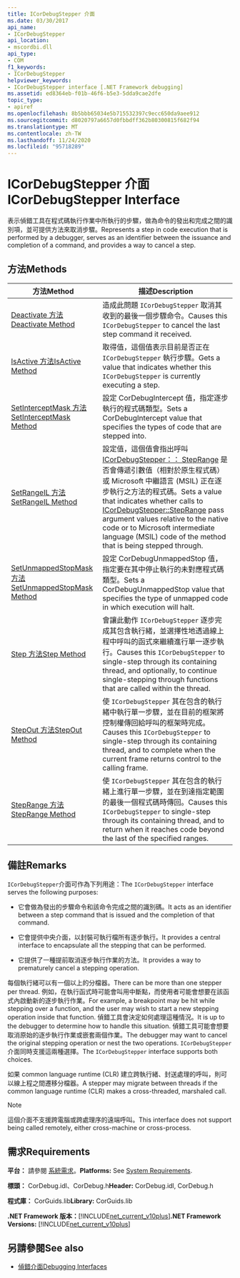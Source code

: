 ```yaml
---
title: ICorDebugStepper 介面
ms.date: 03/30/2017
api_name:
- ICorDebugStepper
api_location:
- mscordbi.dll
api_type:
- COM
f1_keywords:
- ICorDebugStepper
helpviewer_keywords:
- ICorDebugStepper interface [.NET Framework debugging]
ms.assetid: ed8364eb-f01b-46f6-b5e3-5dda9cae2dfe
topic_type:
- apiref
ms.openlocfilehash: 8b5bbb65034e5b715532397c9ecc650da9aee912
ms.sourcegitcommit: d8020797a6657d0fbbdff362b80300815f682f94
ms.translationtype: MT
ms.contentlocale: zh-TW
ms.lasthandoff: 11/24/2020
ms.locfileid: "95718289"
---
```

# <a name="icordebugstepper-interface"></a><span data-ttu-id="71578-102">ICorDebugStepper 介面</span><span class="sxs-lookup"><span data-stu-id="71578-102">ICorDebugStepper Interface</span></span>

<span data-ttu-id="71578-103">表示偵錯工具在程式碼執行作業中所執行的步驟，做為命令的發出和完成之間的識別項，並可提供方法來取消步驟。</span><span class="sxs-lookup"><span data-stu-id="71578-103">Represents a step in code execution that is performed by a debugger, serves as an identifier between the issuance and completion of a command, and provides a way to cancel a step.</span></span>  
  
## <a name="methods"></a><span data-ttu-id="71578-104">方法</span><span class="sxs-lookup"><span data-stu-id="71578-104">Methods</span></span>  
  
|<span data-ttu-id="71578-105">方法</span><span class="sxs-lookup"><span data-stu-id="71578-105">Method</span></span>|<span data-ttu-id="71578-106">描述</span><span class="sxs-lookup"><span data-stu-id="71578-106">Description</span></span>|  
|------------|-----------------|  
|[<span data-ttu-id="71578-107">Deactivate 方法</span><span class="sxs-lookup"><span data-stu-id="71578-107">Deactivate Method</span></span>](icordebugstepper-deactivate-method.md)|<span data-ttu-id="71578-108">造成此問題 `ICorDebugStepper` 取消其收到的最後一個步驟命令。</span><span class="sxs-lookup"><span data-stu-id="71578-108">Causes this `ICorDebugStepper` to cancel the last step command it received.</span></span>|  
|[<span data-ttu-id="71578-109">IsActive 方法</span><span class="sxs-lookup"><span data-stu-id="71578-109">IsActive Method</span></span>](icordebugstepper-isactive-method.md)|<span data-ttu-id="71578-110">取得值，這個值表示目前是否正在 `ICorDebugStepper` 執行步驟。</span><span class="sxs-lookup"><span data-stu-id="71578-110">Gets a value that indicates whether this `ICorDebugStepper` is currently executing a step.</span></span>|  
|[<span data-ttu-id="71578-111">SetInterceptMask 方法</span><span class="sxs-lookup"><span data-stu-id="71578-111">SetInterceptMask Method</span></span>](icordebugstepper-setinterceptmask-method.md)|<span data-ttu-id="71578-112">設定 CorDebugIntercept 值，指定逐步執行的程式碼類型。</span><span class="sxs-lookup"><span data-stu-id="71578-112">Sets a CorDebugIntercept value that specifies the types of code that are stepped into.</span></span>|  
|[<span data-ttu-id="71578-113">SetRangeIL 方法</span><span class="sxs-lookup"><span data-stu-id="71578-113">SetRangeIL Method</span></span>](icordebugstepper-setrangeil-method.md)|<span data-ttu-id="71578-114">設定值，這個值會指出呼叫 [ICorDebugStepper：： StepRange](icordebugstepper-steprange-method.md) 是否會傳遞引數值（相對於原生程式碼）或 Microsoft 中繼語言 (MSIL) 正在逐步執行之方法的程式碼。</span><span class="sxs-lookup"><span data-stu-id="71578-114">Sets a value that indicates whether calls to [ICorDebugStepper::StepRange](icordebugstepper-steprange-method.md) pass argument values relative to the native code or to Microsoft intermediate language (MSIL) code of the method that is being stepped through.</span></span>|  
|[<span data-ttu-id="71578-115">SetUnmappedStopMask 方法</span><span class="sxs-lookup"><span data-stu-id="71578-115">SetUnmappedStopMask Method</span></span>](icordebugstepper-setunmappedstopmask-method.md)|<span data-ttu-id="71578-116">設定 CorDebugUnmappedStop 值，指定要在其中停止執行的未對應程式碼類型。</span><span class="sxs-lookup"><span data-stu-id="71578-116">Sets a CorDebugUnmappedStop value that specifies the type of unmapped code in which execution will halt.</span></span>|  
|[<span data-ttu-id="71578-117">Step 方法</span><span class="sxs-lookup"><span data-stu-id="71578-117">Step Method</span></span>](icordebugstepper-step-method.md)|<span data-ttu-id="71578-118">會讓此動作 `ICorDebugStepper` 逐步完成其包含執行緒，並選擇性地透過線上程中呼叫的函式來繼續進行單一逐步執行。</span><span class="sxs-lookup"><span data-stu-id="71578-118">Causes this `ICorDebugStepper` to single-step through its containing thread, and optionally, to continue single-stepping through functions that are called within the thread.</span></span>|  
|[<span data-ttu-id="71578-119">StepOut 方法</span><span class="sxs-lookup"><span data-stu-id="71578-119">StepOut Method</span></span>](icordebugstepper-stepout-method.md)|<span data-ttu-id="71578-120">使 `ICorDebugStepper` 其在包含的執行緒中執行單一步驟，並在目前的框架將控制權傳回給呼叫的框架時完成。</span><span class="sxs-lookup"><span data-stu-id="71578-120">Causes this `ICorDebugStepper` to single-step through its containing thread, and to complete when the current frame returns control to the calling frame.</span></span>|  
|[<span data-ttu-id="71578-121">StepRange 方法</span><span class="sxs-lookup"><span data-stu-id="71578-121">StepRange Method</span></span>](icordebugstepper-steprange-method.md)|<span data-ttu-id="71578-122">使 `ICorDebugStepper` 其在包含的執行緒上進行單一步驟，並在到達指定範圍的最後一個程式碼時傳回。</span><span class="sxs-lookup"><span data-stu-id="71578-122">Causes this `ICorDebugStepper` to single-step through its containing thread, and to return when it reaches code beyond the last of the specified ranges.</span></span>|  
  
## <a name="remarks"></a><span data-ttu-id="71578-123">備註</span><span class="sxs-lookup"><span data-stu-id="71578-123">Remarks</span></span>  

 <span data-ttu-id="71578-124">`ICorDebugStepper`介面可作為下列用途：</span><span class="sxs-lookup"><span data-stu-id="71578-124">The `ICorDebugStepper` interface serves the following purposes:</span></span>  
  
- <span data-ttu-id="71578-125">它會做為發出的步驟命令和該命令完成之間的識別碼。</span><span class="sxs-lookup"><span data-stu-id="71578-125">It acts as an identifier between a step command that is issued and the completion of that command.</span></span>  
  
- <span data-ttu-id="71578-126">它會提供中央介面，以封裝可執行檔所有逐步執行。</span><span class="sxs-lookup"><span data-stu-id="71578-126">It provides a central interface to encapsulate all the stepping that can be performed.</span></span>  
  
- <span data-ttu-id="71578-127">它提供了一種提前取消逐步執行作業的方法。</span><span class="sxs-lookup"><span data-stu-id="71578-127">It provides a way to prematurely cancel a stepping operation.</span></span>  
  
 <span data-ttu-id="71578-128">每個執行緒可以有一個以上的分檔器。</span><span class="sxs-lookup"><span data-stu-id="71578-128">There can be more than one stepper per thread.</span></span> <span data-ttu-id="71578-129">例如，在執行函式時可能會叫用中斷點，而使用者可能會想要在該函式內啟動新的逐步執行作業。</span><span class="sxs-lookup"><span data-stu-id="71578-129">For example, a breakpoint may be hit while stepping over a function, and the user may wish to start a new stepping operation inside that function.</span></span> <span data-ttu-id="71578-130">偵錯工具會決定如何處理這種情況。</span><span class="sxs-lookup"><span data-stu-id="71578-130">It is up to the debugger to determine how to handle this situation.</span></span> <span data-ttu-id="71578-131">偵錯工具可能會想要取消原始的逐步執行作業或嵌套兩個作業。</span><span class="sxs-lookup"><span data-stu-id="71578-131">The debugger may want to cancel the original stepping operation or nest the two operations.</span></span> <span data-ttu-id="71578-132">`ICorDebugStepper`介面同時支援這兩種選擇。</span><span class="sxs-lookup"><span data-stu-id="71578-132">The `ICorDebugStepper` interface supports both choices.</span></span>  
  
 <span data-ttu-id="71578-133">如果 common language runtime (CLR) 建立跨執行緒、封送處理的呼叫，則可以線上程之間遷移分檔器。</span><span class="sxs-lookup"><span data-stu-id="71578-133">A stepper may migrate between threads if the common language runtime (CLR) makes a cross-threaded, marshaled call.</span></span>  
  
> [!NOTE]
> <span data-ttu-id="71578-134">這個介面不支援跨電腦或跨處理序的遠端呼叫。</span><span class="sxs-lookup"><span data-stu-id="71578-134">This interface does not support being called remotely, either cross-machine or cross-process.</span></span>  
  
## <a name="requirements"></a><span data-ttu-id="71578-135">需求</span><span class="sxs-lookup"><span data-stu-id="71578-135">Requirements</span></span>  

 <span data-ttu-id="71578-136">**平台：** 請參閱 [系統需求](../../get-started/system-requirements.md)。</span><span class="sxs-lookup"><span data-stu-id="71578-136">**Platforms:** See [System Requirements](../../get-started/system-requirements.md).</span></span>  
  
 <span data-ttu-id="71578-137">**標頭：** CorDebug.idl、CorDebug.h</span><span class="sxs-lookup"><span data-stu-id="71578-137">**Header:** CorDebug.idl, CorDebug.h</span></span>  
  
 <span data-ttu-id="71578-138">**程式庫：** CorGuids.lib</span><span class="sxs-lookup"><span data-stu-id="71578-138">**Library:** CorGuids.lib</span></span>  
  
 <span data-ttu-id="71578-139">**.NET Framework 版本：**[!INCLUDE[net_current_v10plus](../../../../includes/net-current-v10plus-md.md)]</span><span class="sxs-lookup"><span data-stu-id="71578-139">**.NET Framework Versions:** [!INCLUDE[net_current_v10plus](../../../../includes/net-current-v10plus-md.md)]</span></span>  
  
## <a name="see-also"></a><span data-ttu-id="71578-140">另請參閱</span><span class="sxs-lookup"><span data-stu-id="71578-140">See also</span></span>

- [<span data-ttu-id="71578-141">偵錯介面</span><span class="sxs-lookup"><span data-stu-id="71578-141">Debugging Interfaces</span></span>](debugging-interfaces.md)
